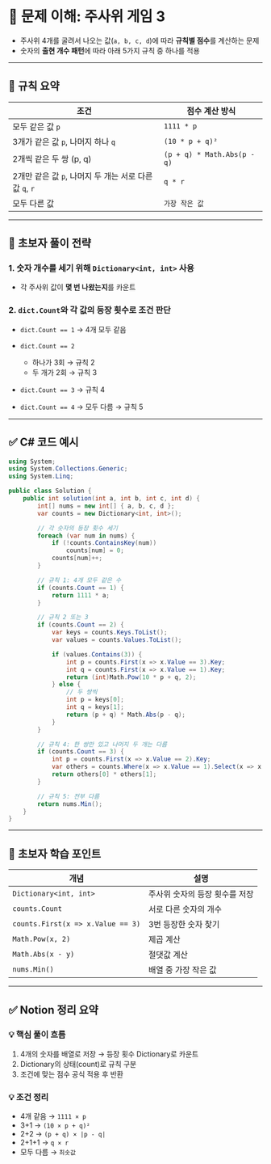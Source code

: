 

# 🧠 문제 이해: 주사위 게임 3

* 주사위 4개를 굴려서 나오는 값(`a, b, c, d`)에 따라 **규칙별 점수**를 계산하는 문제
* 숫자의 **출현 개수 패턴**에 따라 아래 5가지 규칙 중 하나를 적용

---

## 🎯 규칙 요약

| 조건                                      | 점수 계산 방식                    |
| --------------------------------------- | --------------------------- |
| 모두 같은 값 `p`                             | `1111 * p`                  |
| 3개가 같은 값 `p`, 나머지 하나 `q`                | `(10 * p + q)²`             |
| 2개씩 같은 두 쌍 (p, q)                       | `(p + q) * Math.Abs(p - q)` |
| 2개만 같은 값 `p`, 나머지 두 개는 서로 다른 값 `q`, `r` | `q * r`                     |
| 모두 다른 값                                 | `가장 작은 값`                   |

---

## 🧩 초보자 풀이 전략

### 1. 숫자 개수를 세기 위해 `Dictionary<int, int>` 사용

* 각 주사위 값이 **몇 번 나왔는지**를 카운트

### 2. `dict.Count`와 각 값의 등장 횟수로 조건 판단

* `dict.Count == 1` → 4개 모두 같음
* `dict.Count == 2`

  * 하나가 3회 → 규칙 2
  * 두 개가 2회 → 규칙 3
* `dict.Count == 3` → 규칙 4
* `dict.Count == 4` → 모두 다름 → 규칙 5

---

## ✅ C# 코드 예시

```csharp
using System;
using System.Collections.Generic;
using System.Linq;

public class Solution {
    public int solution(int a, int b, int c, int d) {
        int[] nums = new int[] { a, b, c, d };
        var counts = new Dictionary<int, int>();

        // 각 숫자의 등장 횟수 세기
        foreach (var num in nums) {
            if (!counts.ContainsKey(num))
                counts[num] = 0;
            counts[num]++;
        }

        // 규칙 1: 4개 모두 같은 수
        if (counts.Count == 1) {
            return 1111 * a;
        }

        // 규칙 2 또는 3
        if (counts.Count == 2) {
            var keys = counts.Keys.ToList();
            var values = counts.Values.ToList();

            if (values.Contains(3)) {
                int p = counts.First(x => x.Value == 3).Key;
                int q = counts.First(x => x.Value == 1).Key;
                return (int)Math.Pow(10 * p + q, 2);
            } else {
                // 두 쌍씩
                int p = keys[0];
                int q = keys[1];
                return (p + q) * Math.Abs(p - q);
            }
        }

        // 규칙 4: 한 쌍만 있고 나머지 두 개는 다름
        if (counts.Count == 3) {
            int p = counts.First(x => x.Value == 2).Key;
            var others = counts.Where(x => x.Value == 1).Select(x => x.Key).ToList();
            return others[0] * others[1];
        }

        // 규칙 5: 전부 다름
        return nums.Min();
    }
}
```

---

## 🧠 초보자 학습 포인트

| 개념                                | 설명                |
| --------------------------------- | ----------------- |
| `Dictionary<int, int>`            | 주사위 숫자의 등장 횟수를 저장 |
| `counts.Count`                    | 서로 다른 숫자의 개수      |
| `counts.First(x => x.Value == 3)` | 3번 등장한 숫자 찾기      |
| `Math.Pow(x, 2)`                  | 제곱 계산             |
| `Math.Abs(x - y)`                 | 절댓값 계산            |
| `nums.Min()`                      | 배열 중 가장 작은 값      |

---

## ✅ Notion 정리 요약

### 💡 핵심 풀이 흐름

1. 4개의 숫자를 배열로 저장 → 등장 횟수 Dictionary로 카운트
2. Dictionary의 상태(count)로 규칙 구분
3. 조건에 맞는 점수 공식 적용 후 반환

### 💡 조건 정리

* 4개 같음 → `1111 × p`
* 3+1 → `(10 × p + q)²`
* 2+2 → `(p + q) × |p - q|`
* 2+1+1 → `q × r`
* 모두 다름 → `최솟값`
